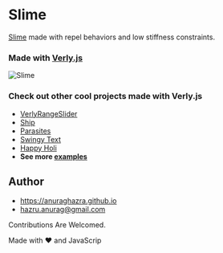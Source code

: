 # Slime

[Slime](http://anuraghazra.github.io/Slime) made with repel behaviors and low stiffness constraints.

### Made with [Verly.js](https://github.com/anuraghazra/Verly.js)

![Slime](./assets/screenshot.png)

### Check out other cool projects made with Verly.js

- [VerlyRangeSlider](https://anuraghazra.github.io/VerlyRangeSlider/)
- [Ship](https://anuraghazra.github.io/Verly.js/examples/ship/)
- [Parasites](https://anuraghazra.github.io/parasites/)
- [Swingy Text](https://anuraghazra.github.io/Verly.js/examples/text/)
- [Happy Holi](https://anuraghazra.github.io/Verly.js/examples/typography/)
- **See more [examples](https://anuraghazra.github.io/Verly.js/examples/)**

## Author

- https://anuraghazra.github.io
- hazru.anurag@gmail.com

Contributions Are Welcomed.

Made with :heart: and JavaScrip
